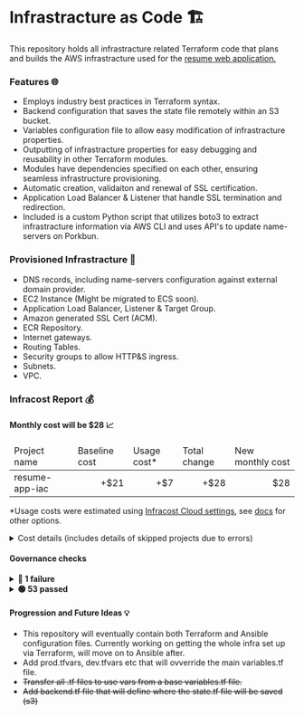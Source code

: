 # Infrastracture as Code 🏗️

This repository holds all infrastracture related Terraform code that plans and builds the AWS infrastracture used for the <a href="https://github.com/assafdori/resume-app" target="_blank">resume web application.</a>

### Features 🌐
- Employs industry best practices in Terraform syntax.
- Backend configuration that saves the state file remotely within an S3 bucket.
- Variables configuration file to allow easy modification of infrastracture properties.
- Outputting of infrastracture properties for easy debugging and reusability in other Terraform modules.
- Modules have dependencies specified on each other, ensuring seamless infrastructure provisioning.
- Automatic creation, validaiton and renewal of SSL certification.
- Application Load Balancer & Listener that handle SSL termination and redirection.
- Included is a custom Python script that utilizes boto3 to extract infrastracture information via AWS CLI and uses API's to update name-servers on Porkbun.

### Provisioned Infrastracture 🏰
- DNS records, including name-servers configuration against external domain provider.
- EC2 Instance (Might be migrated to ECS soon).
- Application Load Balancer, Listener & Target Group.
- Amazon generated SSL Cert (ACM).
- ECR Repository.
- Internet gateways.
- Routing Tables.
- Security groups to allow HTTP&S ingress.
- Subnets.
- VPC.

### Infracost Report 💰

<h4>Monthly cost will be $28 📈</h4>
<table>
  <thead>
    <td>Project name</td>
    <td><span title="Baseline costs are consistent charges for provisioned resources, like the hourly cost for a virtual machine, which stays constant no matter how much it is used. Infracost estimates these resources assuming they are used for the whole month (730 hours).">Baseline cost</span></td>
    <td><span title="Usage costs are charges based on actual usage, like the storage cost for an object storage bucket. Infracost estimates these resources using the monthly usage values in the usage-file.">Usage cost</span>*</td>
    <td>Total change</td>
    <td>New monthly cost</td>
  </thead>
  <tbody>
    <tr>
      <td>resume-app-iac</td>
      <td align="right">+$21</td>
      <td align="right">+$7</td>
      <td align="right">+$28</td>
      <td align="right">$28</td>
    </tr>
  </tbody>
</table>


*Usage costs were estimated using [Infracost Cloud settings](https://dashboard.infracost.io/org/), see [docs](https://www.infracost.io/docs/features/usage_based_resources/#infracost-usageyml) for other options.
<details>

<summary>Cost details (includes details of skipped projects due to errors)</summary>

```
Key: * usage cost, ~ changed, + added, - removed

──────────────────────────────────
Project: main

+ aws_lb.resume-app-application-load-balancer
  +$18

    + Application load balancer
      +$16

    + Load balancer capacity units
      +$2, +0.3424 LCU*

+ aws_ecr_repository.resume-app-ecr-repo
  +$5

    + Storage
      +$5, +50 GB*

+ aws_instance.resume-app-ec2-instance
  +$4

    + Instance usage (Linux/UNIX, on-demand, t4g.nano)
      +$3

    + root_block_device
    
        + Storage (general purpose SSD, gp2)
          +$0.80

+ aws_route53_zone.main
  +$0.50

    + Hosted zone
      +$0.50

Monthly cost change for aws
Amount:  +$28 ($0.00 → $28)

──────────────────────────────────
Key: * usage cost, ~ changed, + added, - removed
1 project has no cost estimate change.
Run the following command to see its breakdown: infracost breakdown --path=/path/to/code

──────────────────────────────────
*Usage costs were estimated using Infracost Cloud settings, see docs for other options.

18 cloud resources were detected:
∙ 4 were estimated
∙ 14 were free

Infracost estimate: Monthly cost will increase by $28 ↑
┏━━━━━━━━━━━━━━━━━━━━━━━━━━━━━━━━━━━━━━━━━━━━━━━━━━━━┳━━━━━━━━━━━━━━━┳━━━━━━━━━━━━┳━━━━━━━━━━━━━━┓
┃ Project name                                       ┃ Baseline cost ┃ Usage cost ┃ Total change ┃
┣━━━━━━━━━━━━━━━━━━━━━━━━━━━━━━━━━━━━━━━━━━━━━━━━━━━━╋━━━━━━━━━━━━━━━╋━━━━━━━━━━━━╋━━━━━━━━━━━━━━┫
┃ resume-app-iac                                     ┃          +$21 ┃        +$7 ┃         +$28 ┃
┗━━━━━━━━━━━━━━━━━━━━━━━━━━━━━━━━━━━━━━━━━━━━━━━━━━━━┻━━━━━━━━━━━━━━━┻━━━━━━━━━━━━┻━━━━━━━━━━━━━━┛
```
</details>

<h4>Governance checks</h4>

<details>
<summary><strong>🔴 1 failure</strong></summary>
<br />
<table>
<tr><td><strong>FinOps tags</strong>: This example Tagging policy shows how you can enforce required FinOps tag keys/values in pull requests. This example checks for the tags 'Service' (can have any value) and 'Environment' (must be Dev/Stage/Prod) on all taggable resources being changed in the pull request. You can adjust it from https://dashboard.infracost.io > Governance > Tagging policies. You have a 14 day trial of this feature as it's part of Infracost Cloud.</td></tr>
<tr><td>

aws_acm_certificate.resume-app-cert at `infracost_test.tf:5`
* Missing mandatory tags: `Service`, `Environment`

in project `AWS`

</td></tr>


</table>
</details>

<details>
<summary><strong>🟢 53 passed</strong></summary>
<br />
<table>
<tr><td>52 FinOps policies, 0 Tagging policies, and 1 Guardrail passed.</td></tr>
</table>
</details>

#### Progression and Future Ideas 💡

 - This repository will eventually contain both Terraform and Ansible configuration files. Currently working on getting the whole infra set up via Terraform, will move on to Ansible after.
 - Add prod.tfvars, dev.tfvars etc that will ovverride the main variables.tf file.
 - ~~Transfer all .tf files to use vars from a base variables.tf file.~~
 - ~~Add backend.tf file that will define where the state.tf file will be saved (s3)~~